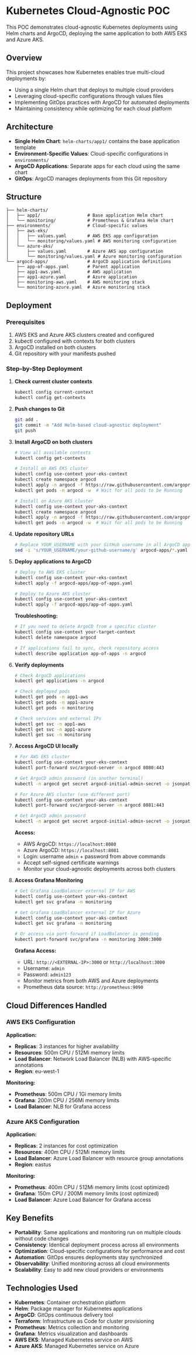 # Kubernetes Cloud-Agnostic POC

This POC demonstrates cloud-agnostic Kubernetes deployments using Helm charts and ArgoCD, deploying the same application to both AWS EKS and Azure AKS.

## Overview

This project showcases how Kubernetes enables true multi-cloud deployments by:
- Using a single Helm chart that deploys to multiple cloud providers
- Leveraging cloud-specific configurations through values files
- Implementing GitOps practices with ArgoCD for automated deployments
- Maintaining consistency while optimizing for each cloud platform

## Architecture

- **Single Helm Chart**: `helm-charts/app1/` contains the base application template
- **Environment-Specific Values**: Cloud-specific configurations in `environments/`
- **ArgoCD Applications**: Separate apps for each cloud using the same chart
- **GitOps**: ArgoCD manages deployments from this Git repository

## Structure

```
├── helm-charts/
│   ├── app1/                  # Base application Helm chart
│   └── monitoring/            # Prometheus & Grafana Helm chart
├── environments/              # Cloud-specific values
│   ├── aws-eks/
│   │   ├── values.yaml        # AWS EKS app configuration
│   │   └── monitoring/values.yaml # AWS monitoring configuration
│   └── azure-aks/
│       ├── values.yaml        # Azure AKS app configuration
│       └── monitoring/values.yaml # Azure monitoring configuration
└── argocd-apps/               # ArgoCD application definitions
    ├── app-of-apps.yaml       # Parent application
    ├── app1-aws.yaml          # AWS application
    ├── app1-azure.yaml        # Azure application
    ├── monitoring-aws.yaml    # AWS monitoring stack
    └── monitoring-azure.yaml  # Azure monitoring stack
```

## Deployment

### Prerequisites
1. AWS EKS and Azure AKS clusters created and configured
2. kubectl configured with contexts for both clusters
3. ArgoCD installed on both clusters
4. Git repository with your manifests pushed

### Step-by-Step Deployment

1. **Check current cluster contexts**
   ```bash
   kubectl config current-context
   kubectl config get-contexts
   ```

2. **Push changes to Git**
   ```bash
   git add .
   git commit -m "Add Helm-based cloud-agnostic deployment"
   git push
   ```

3. **Install ArgoCD on both clusters**
   ```bash
   # View all available contexts
   kubectl config get-contexts
   
   # Install on AWS EKS cluster
   kubectl config use-context your-eks-context
   kubectl create namespace argocd
   kubectl apply -n argocd -f https://raw.githubusercontent.com/argoproj/argo-cd/stable/manifests/install.yaml
   kubectl get pods -n argocd -w  # Wait for all pods to be Running
   
   # Install on Azure AKS cluster
   kubectl config use-context your-aks-context
   kubectl create namespace argocd
   kubectl apply -n argocd -f https://raw.githubusercontent.com/argoproj/argo-cd/stable/manifests/install.yaml
   kubectl get pods -n argocd -w  # Wait for all pods to be Running
   ```

4. **Update repository URLs**
   ```bash
   # Replace YOUR_USERNAME with your GitHub username in all ArgoCD app files
   sed -i 's/YOUR_USERNAME/your-github-username/g' argocd-apps/*.yaml
   ```

5. **Deploy applications to ArgoCD**
   ```bash
   # Deploy to AWS EKS cluster
   kubectl config use-context your-eks-context
   kubectl apply -f argocd-apps/app-of-apps.yaml
   
   # Deploy to Azure AKS cluster
   kubectl config use-context your-aks-context
   kubectl apply -f argocd-apps/app-of-apps.yaml
   ```

   **Troubleshooting:**
   ```bash
   # If you need to delete ArgoCD from a specific cluster
   kubectl config use-context your-target-context
   kubectl delete namespace argocd
   
   # If applications fail to sync, check repository access
   kubectl describe application app-of-apps -n argocd
   ```

6. **Verify deployments**
   ```bash
   # Check ArgoCD applications
   kubectl get applications -n argocd
   
   # Check deployed pods
   kubectl get pods -n app1-aws
   kubectl get pods -n app1-azure
   kubectl get pods -n monitoring
   
   # Check services and external IPs
   kubectl get svc -n app1-aws
   kubectl get svc -n app1-azure
   kubectl get svc -n monitoring
   ```

7. **Access ArgoCD UI locally**
   ```bash
   # For AWS EKS cluster
   kubectl config use-context your-eks-context
   kubectl port-forward svc/argocd-server -n argocd 8080:443
   
   # Get ArgoCD admin password (in another terminal)
   kubectl -n argocd get secret argocd-initial-admin-secret -o jsonpath="{.data.password}" | base64 -d
   ```
   
   ```bash
   # For Azure AKS cluster (use different port)
   kubectl config use-context your-aks-context
   kubectl port-forward svc/argocd-server -n argocd 8081:443
   
   # Get ArgoCD admin password
   kubectl -n argocd get secret argocd-initial-admin-secret -o jsonpath="{.data.password}" | base64 -d
   ```
   
   **Access:**
   - AWS ArgoCD: `https://localhost:8080` 
   - Azure ArgoCD: `https://localhost:8081`
   - Login: username `admin` + password from above commands
   - Accept self-signed certificate warnings
   - Monitor your cloud-agnostic deployments across both clusters

8. **Access Grafana Monitoring**
   ```bash
   # Get Grafana LoadBalancer external IP for AWS
   kubectl config use-context your-eks-context
   kubectl get svc grafana -n monitoring
   
   # Get Grafana LoadBalancer external IP for Azure
   kubectl config use-context your-aks-context
   kubectl get svc grafana -n monitoring
   
   # Or access via port-forward if LoadBalancer is pending
   kubectl port-forward svc/grafana -n monitoring 3000:3000
   ```
   
   **Grafana Access:**
   - URL: `http://<EXTERNAL-IP>:3000` or `http://localhost:3000`
   - Username: `admin`
   - Password: `admin123`
   - Monitor metrics from both AWS and Azure deployments
   - Prometheus data source: `http://prometheus:9090`

## Cloud Differences Handled

### AWS EKS Configuration
**Application:**
- **Replicas**: 3 instances for higher availability
- **Resources**: 500m CPU / 512Mi memory limits
- **Load Balancer**: Network Load Balancer (NLB) with AWS-specific annotations
- **Region**: eu-west-1

**Monitoring:**
- **Prometheus**: 500m CPU / 1Gi memory limits
- **Grafana**: 200m CPU / 256Mi memory limits
- **Load Balancer**: NLB for Grafana access

### Azure AKS Configuration  
**Application:**
- **Replicas**: 2 instances for cost optimization
- **Resources**: 400m CPU / 512Mi memory limits
- **Load Balancer**: Azure Load Balancer with resource group annotations
- **Region**: eastus

**Monitoring:**
- **Prometheus**: 400m CPU / 512Mi memory limits (cost optimized)
- **Grafana**: 150m CPU / 200Mi memory limits (cost optimized)
- **Load Balancer**: Azure Load Balancer for Grafana access

## Key Benefits

- **Portability**: Same applications and monitoring run on multiple clouds without code changes
- **Consistency**: Identical deployment process across all environments
- **Optimization**: Cloud-specific configurations for performance and cost
- **Automation**: GitOps ensures deployments stay synchronized
- **Observability**: Unified monitoring across all cloud environments
- **Scalability**: Easy to add new cloud providers or environments

## Technologies Used

- **Kubernetes**: Container orchestration platform
- **Helm**: Package manager for Kubernetes applications
- **ArgoCD**: GitOps continuous delivery tool
- **Terraform**: Infrastructure as Code for cluster provisioning
- **Prometheus**: Metrics collection and monitoring
- **Grafana**: Metrics visualization and dashboards
- **AWS EKS**: Managed Kubernetes service on AWS
- **Azure AKS**: Managed Kubernetes service on Azure